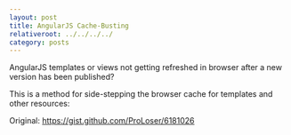 ```yaml
---
layout: post
title: AngularJS Cache-Busting
relativeroot: ../../../../
category: posts
---
```


AngularJS templates or views not getting refreshed in browser after a new version has been published?
<!--more-->
This is a method for side-stepping the browser cache for templates and other resources:

<script src="https://gist.github.com/mikkorepolainen/a81269c278bdfc96a7f7f7952c28e834.js"></script>

Original: <https://gist.github.com/ProLoser/6181026>
